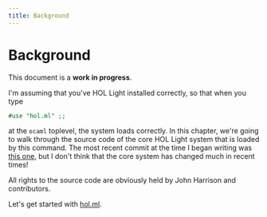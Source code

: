 ```yaml
---
title: Background
---
```

# Background

This document is a **work in progress**.

I'm assuming that you've HOL Light installed correctly, so that when you type
```ocaml
#use "hol.ml" ;;
```
at the `ocaml` toplevel, the system loads correctly.  In this chapter, we're
going to walk through the source code of the core HOL Light system that is
loaded by this command.  The most recent commit at the time I began writing
was [this one](https://github.com/jrh13/hol-light/commit/778ad495ceefc3bcbdc7cc94c87e3cb7da4331d9),
but I don't think that the core system has changed much in recent times!

All rights to the source code are obviously held by John Harrison and
contributors.

Let's get started with [hol.ml](hol.md).

